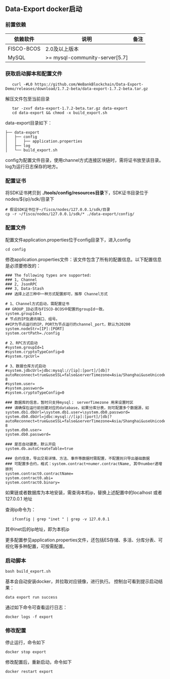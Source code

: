 
## Data-Export docker启动

### 前置依赖

| 依赖软件 | 说明 |备注|
| --- | --- | --- |
| FISCO-BCOS | 2.0及以上版本 | |
| MySQL | >= mysql-community-server[5.7] | |


### 获取启动脚本和配置文件

```
   curl -#L0 https://github.com/WeBankBlockchain/Data-Export-Demo/releases/download/1.7.2-beta/data-export-1.7.2-beta.tar.gz
```

解压文件包至当前目录
```
   tar -zxvf data-export-1.7.2-beta.tar.gz data-export
   cd data-export && chmod -x build_export.sh
```
data-export目录如下：
```
├── data-export
│   ├── config
│   │   ├── application.properties
│   ├── log
│   └── build_export.sh
```
config为配置文件目录，使用channel方式连接区块链时，需将证书放至该目录。
log为运行日志保存的地方。


### 配置证书
将SDK证书拷贝到 **./tools/config/resources目录**下，SDK证书目录位于nodes/${ip}/sdk/目录下
```
# 假设SDK证书位于~/fisco/nodes/127.0.0.1/sdk/目录
cp -r ~/fisco/nodes/127.0.0.1/sdk/* ./data-export/config/
```


### 配置文件

配置文件application.properties位于config目录下，进入config

```
cd config
```

修改application.properties文件：该文件包含了所有的配置信息。以下配置信息是必须要修改的：

```
### The following types are supported:
### 1, Channel
### 2, JsonRPC
### 3, Data-Stash
### 选择上述三种中一种方式配置即可，推荐 Channel方式

# 1、Channel方式启动，需配置证书
## GROUP_ID必须与FISCO-BCOS中配置的groupId一致。
system.groupId=1
# 节点的IP及通讯端口、组号。 
##IP为节点运行的IP，PORT为节点运行的channel_port，默认为20200
system.nodeStr=[IP]:[PORT]
system.certPath=./config

# 2、RPC方式启动
#system.groupId=1
#system.cryptoTypeConfig=0
#system.rpcUrl=

# 3、数据仓库方式启动
#system.jdbcUrl=jdbc:mysql://[ip]:[port]/[db]?autoReconnect=true&useSSL=false&serverTimezone=Asia/Shanghai&useUnicode=true&characterEncoding=UTF-8
#system.user=
#system.password=
#system.cryptoTypeConfig=0

### 数据库的信息，暂时只支持mysql； serverTimezone 用来设置时区
### 请确保在运行前创建对应的database，如果分库分表，则可配置多个数据源，如system.db1.dbUrl=\system.db1.user=\system.db0.password=
system.db0.dbUrl=jdbc:mysql://[ip]:[port]/[db]?autoReconnect=true&useSSL=false&serverTimezone=Asia/Shanghai&useUnicode=true&characterEncoding=UTF-8
system.db0.user=
system.db0.password=

### 是否自动建表，默认开启
system.db.autoCreateTable=true

### 合约信息，导出交易详情、方法、事件等数据时需配置，不配置则只导出基础数据
### 可配置多合约，格式：system.contract+numer.contractName, 其中number递增排列
system.contract0.contractName=
system.contract0.abi=
system.contract0.binary=
```

如果链或者数据库为本地安装，需查询本机ip，替换上述配置中的localhost 或者 127.0.0.1 地址

查询ip命令为：

```
   ifconfig | grep "inet " | grep -v 127.0.0.1
```
其中inet后的ip地址，即为本机ip

更多配置参见application.properties文件，还包括ES存储、多活、分库分表、可视化等多种配置，可按需配置。


### 启动脚本

```
bash build_export.sh
```
基本会自动安装docker，并拉取对应镜像，进行执行。
控制台可看到提示启动结果：

```
data export run success
```

通过如下命令可查看运行日志：
```
docker logs -f export
```

### 修改配置

停止运行，命令如下
```
docker stop export
```

修改配置后，重新启动，命令如下

```
docker restart export
```





